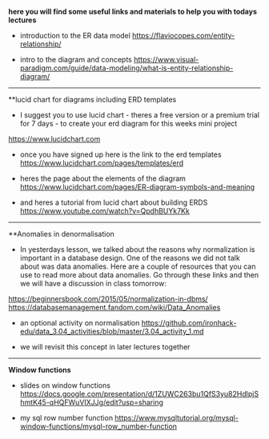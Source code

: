 **here you will find some useful links and materials to help you with todays lectures**

- introduction to the ER data model https://flaviocopes.com/entity-relationship/

-  intro to the diagram and concepts https://www.visual-paradigm.com/guide/data-modeling/what-is-entity-relationship-diagram/
 
 -------

**lucid chart for diagrams including ERD templates 

- I suggest you to use lucid chart - theres a free version or a premium trial for 7 days - to create your erd diagram for this weeks mini project 

https://www.lucidchart.com

- once you have signed up here is the link to the erd templates https://www.lucidchart.com/pages/templates/erd

- heres the page about the elements of the diagram https://www.lucidchart.com/pages/ER-diagram-symbols-and-meaning

- and heres a tutorial from lucid chart about building ERDS https://www.youtube.com/watch?v=QpdhBUYk7Kk


---------


**Anomalies in denormalisation 

- In yesterdays lesson, we talked about the reasons why normalization is important in a database design. One of the reasons we did not talk about was data anomalies. Here are a couple of resources that you can use to read more about data anomalies. Go through these links and then we will have a discussion in class tomorrow:

https://beginnersbook.com/2015/05/normalization-in-dbms/
https://databasemanagement.fandom.com/wiki/Data_Anomalies


- an optional activity on normalisation https://github.com/ironhack-edu/data_3.04_activities/blob/master/3.04_activity_1.md

- we will revisit this concept in later lectures together 

-------
**Window functions**

- slides on window functions https://docs.google.com/presentation/d/1ZUWC263bu1QfS3yu82HdlpjShmtK45-qHQFWuVIXJJg/edit?usp=sharing

- my sql row number function https://www.mysqltutorial.org/mysql-window-functions/mysql-row_number-function
